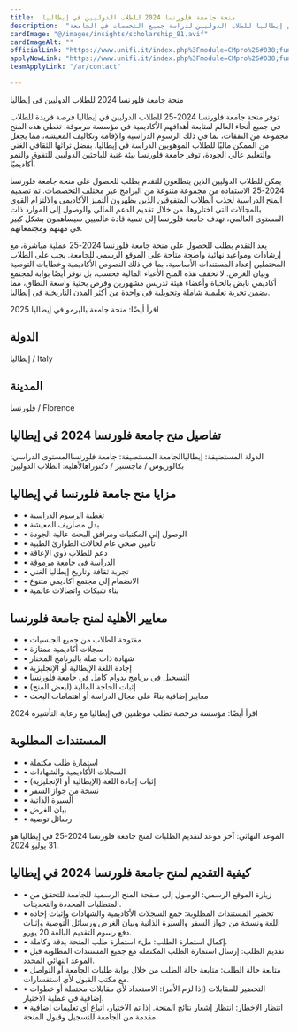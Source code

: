 ```yaml
---
title:  منحة جامعة فلورنسا 2024 للطلاب الدوليين في إيطاليا 
description:  "منحة ممولة بالكامل وراتب شهري مقدمة من.  جامعة فلورنسا في إيطاليا للطلاب الدوليين لدراسة جميع التخصصات في الجامعة" 
cardImage: "@/images/insights/scholarship_81.avif" 
cardImageAlt: "" 
officialLink: "https://www.unifi.it/index.php%3Fmodule=CMpro%26#038;func=viewpage%26#038;pageid=10901%26#038;newlang=eng" 
applyNowLink: "https://www.unifi.it/index.php%3Fmodule=CMpro%26#038;func=viewpage%26#038;pageid=10901%26#038;newlang=eng" 
teamApplyLink: "/ar/contact"

---
```


منحة جامعة فلورنسا 2024 للطلاب الدوليين في إيطاليا

توفر منحة جامعة فلورنسا 2024-25 للطلاب الدوليين في إيطاليا فرصة فريدة للطلاب في جميع أنحاء العالم لمتابعة أهدافهم الأكاديمية في مؤسسة مرموقة. تغطي هذه المنح مجموعة من النفقات، بما في ذلك الرسوم الدراسية والإقامة وتكاليف المعيشة، مما يجعل من الممكن ماليًا للطلاب الموهوبين الدراسة في إيطاليا. بفضل تراثها الثقافي الغني والتعليم عالي الجودة، توفر جامعة فلورنسا بيئة غنية للباحثين الدوليين للتفوق والنمو أكاديميًا.

يمكن للطلاب الدوليين الذين يتطلعون للتقدم بطلب للحصول على منحة جامعة فلورنسا 2024-25 الاستفادة من مجموعة متنوعة من البرامج عبر مختلف التخصصات. تم تصميم المنح الدراسية لجذب الطلاب المتفوقين الذين يظهرون التميز الأكاديمي والالتزام القوي بالمجالات التي اختاروها. من خلال تقديم الدعم المالي والوصول إلى الموارد ذات المستوى العالمي، تهدف جامعة فلورنسا إلى تنمية قادة عالميين سيساهمون بشكل كبير في مهنهم ومجتمعاتهم.

يعد التقدم بطلب للحصول على منحة جامعة فلورنسا 2024-25 عملية مباشرة، مع إرشادات ومواعيد نهائية واضحة متاحة على الموقع الرسمي للجامعة. يجب على الطلاب المحتملين إعداد المستندات الأساسية، بما في ذلك النصوص الأكاديمية وخطابات التوصية وبيان الغرض. لا تخفف هذه المنح الأعباء المالية فحسب، بل توفر أيضًا بوابة لمجتمع أكاديمي نابض بالحياة وأعضاء هيئة تدريس مشهورين وفرص بحثية واسعة النطاق، مما يضمن تجربة تعليمية شاملة وتحويلية في واحدة من أكثر المدن التاريخية في إيطاليا.

اقرأ أيضًا: منحة جامعة باليرمو في إيطاليا 2025

## الدولة

إيطاليا / Italy

## المدينة

فلورنسا / Florence

## تفاصيل منح جامعة فلورنسا 2024 في إيطاليا

الدولة المستضيفة: إيطالياالجامعة المستضيفة: جامعة فلورنساالمستوى الدراسي: بكالوريوس / ماجستير / دكتوراهالأهلية: الطلاب الدوليين

## مزايا منح جامعة فلورنسا في إيطاليا

- • تغطية الرسوم الدراسية
- • بدل مصاريف المعيشة
- • الوصول إلى المكتبات ومرافق البحث عالية الجودة
- • تأمين صحي عام لحالات الطوارئ الطبية
- • دعم للطلاب ذوي الإعاقة
- • الدراسة في جامعة مرموقة
- • تجربة ثقافة وتاريخ إيطاليا الغني
- • الانضمام إلى مجتمع أكاديمي متنوع
- • بناء شبكات واتصالات عالمية

## معايير الأهلية لمنح جامعة فلورنسا

- • مفتوحة للطلاب من جميع الجنسيات
- • سجلات أكاديمية ممتازة
- • شهادة ذات صلة بالبرنامج المختار
- • إجادة اللغة الإيطالية أو الإنجليزية
- • التسجيل في برنامج بدوام كامل في جامعة فلورنسا
- • إثبات الحاجة المالية (لبعض المنح)
- • معايير إضافية بناءً على مجال الدراسة أو اهتمامات البحث

اقرأ أيضًا: مؤسسة مرخصة تطلب موظفين في إيطاليا مع رعاية التأشيرة 2024

## المستندات المطلوبة

- • استمارة طلب مكتملة
- • السجلات الأكاديمية والشهادات
- • إثبات إجادة اللغة (الإيطالية أو الإنجليزية)
- • نسخة من جواز السفر
- • السيرة الذاتية
- • بيان الغرض
- • رسائل توصية

الموعد النهائي: آخر موعد لتقديم الطلبات لمنح جامعة فلورنسا 2024-25 في إيطاليا هو 31 يوليو 2024.

## كيفية التقديم لمنح جامعة فلورنسا 2024 في إيطاليا

- • زيارة الموقع الرسمي: الوصول إلى صفحة المنح الرسمية للجامعة للتحقق من المتطلبات المحددة والتحديثات.
- • تحضير المستندات المطلوبة: جمع السجلات الأكاديمية والشهادات وإثبات إجادة اللغة ونسخة من جواز السفر والسيرة الذاتية وبيان الغرض ورسائل التوصية وإثبات دفع رسوم التقديم البالغة 20 يورو.
- • إكمال استمارة الطلب: ملء استمارة طلب المنحة بدقة وكاملة.
- • تقديم الطلب: إرسال استمارة الطلب المكتملة مع جميع المستندات المطلوبة قبل الموعد النهائي المحدد.
- • متابعة حالة الطلب: متابعة حالة الطلب من خلال بوابة طلبات الجامعة أو التواصل مع مكتب القبول لأي استفسارات.
- • التحضير للمقابلات (إذا لزم الأمر): الاستعداد لأي مقابلات محتملة أو خطوات إضافية في عملية الاختيار.
- • انتظار الإخطار: انتظار إشعار نتائج المنحة. إذا تم الاختيار، اتباع أي تعليمات إضافية مقدمة من الجامعة للتسجيل وقبول المنحة.

